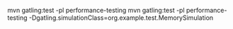 mvn gatling:test -pl performance-testing
mvn gatling:test -pl performance-testing -Dgatling.simulationClass=org.example.test.MemorySimulation